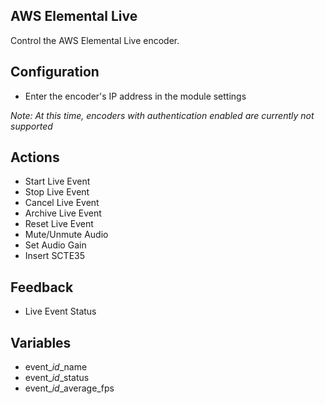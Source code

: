 ## AWS Elemental Live

Control the AWS Elemental Live encoder.

## Configuration

- Enter the encoder's IP address in the module settings

_Note: At this time, encoders with authentication enabled are currently not supported_

## Actions

- Start Live Event
- Stop Live Event
- Cancel Live Event
- Archive Live Event
- Reset Live Event
- Mute/Unmute Audio
- Set Audio Gain
- Insert SCTE35

## Feedback

- Live Event Status

## Variables

- event\__id_\_name
- event\__id_\_status
- event\__id_\_average_fps
